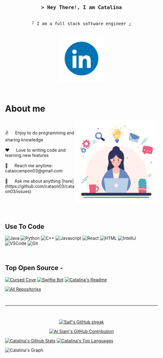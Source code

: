 
<!-- Intro  -->
<h3 align="center">
        <samp>&gt; Hey There!, I am Catalina
        </samp>
</h3>


<p align="center"> 
  <samp>
    <br>
    「 I am a full stack software engineer 」
    <br>
    <br>
  </samp>
</p>

<p align="center">
 <a href="https://www.linkedin.com/in/catalinaocampo03/" target="_blank">
 <img width="150" src="/assets/235294012-0a55e343-37ad-4b0f-924f-c8431d9d2483.gif" alt="LinkedIn gif" />
  </a> 
</p>
<br />

<!-- About Section -->
 # About me
 
<p>
 <img align="right" width="275" src="/assets/236119160-976a0405-caa7-470c-9356-16d43402ea0a.gif" alt="Coding gif" />
   <br> <br>
   ✌️ &emsp; Enjoy to do programming and sharing knowledge <br/><br/>
   ❤️ &emsp; Love to writing code and learning new features<br/><br/>
   📧 &emsp; Reach me anytime: cataocampon03@gmail.com<br/><br/>
   💬 &emsp; Ask me about anything [here](https://github.com/cataon03/cataon03/issues)
 
</p>

<br/>
<br/>
<br/>

## Use To Code
![Java](https://img.shields.io/badge/Java-ED8B00?style=for-the-badge&logo=openjdk&logoColor=white)
![Python](https://img.shields.io/badge/python-3670A0?style=for-the-badge&logo=python&logoColor=ffdd54)
![C++](https://img.shields.io/badge/-C++-blue?logo=cplusplus)
![Javascript](https://img.shields.io/badge/Javascript-F0DB4F?style=for-the-badge&labelColor=black&logo=javascript&logoColor=F0DB4F)
![React](https://img.shields.io/badge/-React-61DBFB?style=for-the-badge&labelColor=black&logo=react&logoColor=61DBFB)
![HTML](https://img.shields.io/badge/HTML5-E34F26?style=for-the-badge&logo=html5&logoColor=white)
![IntelliJ](https://img.shields.io/badge/Intellij%20Idea-000?logo=intellij-idea&style=for-the-badge)
![VSCode](https://img.shields.io/badge/Visual_Studio-0078d7?style=for-the-badge&logo=visual%20studio&logoColor=white)
![Git](https://img.shields.io/badge/Git-F05032?style=for-the-badge&logo=git&logoColor=white)

<br/>

## Top Open Source -
[![Cursed Cove](https://github-readme-stats.vercel.app/api/pin/?username=cataon03&repo=Cursed-Cove&border_color=7F3FBF&bg_color=0D1117&title_color=C9D1D9&text_color=8B949E&icon_color=7F3FBF)](https://github.com/cataon03/Cursed-Cove)
[![Swiftie Bot](https://github-readme-stats.vercel.app/api/pin/?username=cataon03&repo=Cursed-Cove&border_color=7F3FBF&bg_color=0D1117&title_color=C9D1D9&text_color=8B949E&icon_color=7F3FBF)](https://github.com/cataon03/swiftie-bot)
[![Catalina's Readme](https://github-readme-stats.vercel.app/api/pin/?username=cataon03&repo=cataon03&border_color=7F3FBF&bg_color=0D1117&title_color=C9D1D9&text_color=8B949E&icon_color=7F3FBF)]([https://github.com/cataon03/cataon03)

<p align="left">
  <a href="https://github.com/cataon03?tab=repositories" target="_blank"><img alt="All Repositories" title="All Repositories" src="https://img.shields.io/badge/-All%20Repos-2962FF?style=for-the-badge&logo=koding&logoColor=white"/></a>
</p>

<br/>
<hr/>
<br/>

<p align="center">
  <a href="https://github.com/cataon03">
    <img src="https://github-readme-streak-stats.herokuapp.com/?user=cataon03&theme=radical&border=7F3FBF&background=0D1117" alt="Saif's GitHub streak"/>
  </a>
</p>

<p align="center">
  <a href="https://github.com/cataon03">
    <img src="https://github-profile-summary-cards.vercel.app/api/cards/profile-details?username=cataon03&theme=radical" alt="Al Siam's GitHub Contribution"/>
  </a>
</p>

<a> 
    <a href="https://github.com/cataon03"><img alt="Catalina's Github Stats" src="https://denvercoder1-github-readme-stats.vercel.app/api?username=cataon03&show_icons=true&count_private=true&theme=react&border_color=7F3FBF&bg_color=0D1117&title_color=F85D7F&icon_color=F8D866" height="192px" width="49.5%"/></a>
  <a href="https://github.com/cataon03"><img alt="Catalina's Top Languages" src="https://denvercoder1-github-readme-stats.vercel.app/api/top-langs/?username=cataon03&langs_count=8&layout=compact&theme=react&border_color=7F3FBF&bg_color=0D1117&title_color=F85D7F&icon_color=F8D866" height="192px" width="49.5%"/></a>
  <br/>
</a>


![Catalina's Graph](https://github-readme-activity-graph.vercel.app/graph?username=cataon03&custom_title=Catalina's%20%20GitHub%20Activity%20Graph&bg_color=0D1117&color=7F3FBF&line=7F3FBF&point=7F3FBF&area_color=FFFFFF&title_color=FFFFFF&area=true)
